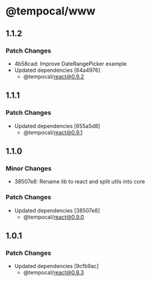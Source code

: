 # @tempocal/www

## 1.1.2

### Patch Changes

- 4b58cad: Improve DateRangePicker example
- Updated dependencies [64a4976]
  - @tempocal/react@0.9.2

## 1.1.1

### Patch Changes

- Updated dependencies [655a5d8]
  - @tempocal/react@0.9.1

## 1.1.0

### Minor Changes

- 38507e8: Rename lib to react and split utils into core

### Patch Changes

- Updated dependencies [38507e8]
  - @tempocal/react@0.9.0

## 1.0.1

### Patch Changes

- Updated dependencies [9cfb9ac]
  - @tempocal/react@0.8.3
